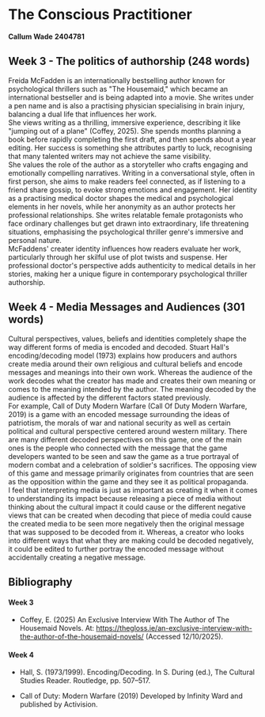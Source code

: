 # The Conscious Practitioner

**Callum Wade** **2404781** 

## Week 3 - The politics of authorship (248 words)
Freida McFadden is an internationally bestselling author known for psychological thrillers such as "The Housemaid," which became an international bestseller and is being adapted into a movie. She writes under a pen name and is also a practising physician specialising in brain injury, balancing a dual life that influences her work.
<br>
She views writing as a thrilling, immersive experience, describing it like "jumping out of a plane" (Coffey, 2025). She spends months planning a book before rapidly completing the first draft, and then spends about a year editing. Her success is something she attributes partly to luck, recognising that many talented writers may not achieve the same visibility.
<br>
She values the role of the author as a storyteller who crafts engaging and emotionally compelling narratives. Writing in a conversational style, often in first person, she aims to make readers feel connected, as if listening to a friend share gossip, to evoke strong emotions and engagement. Her identity as a practising medical doctor shapes the medical and psychological elements in her novels, while her anonymity as an author protects her professional relationships. She writes relatable female protagonists who face ordinary challenges but get drawn into extraordinary, life threatening situations, emphasising the psychological thriller genre's immersive and personal nature.
<br>
McFaddens' creater identity influences how readers evaluate her work, particularly through her skilful use of plot twists and suspense. Her professional doctor's perspective adds authenticity to medical details in her stories, making her a unique figure in contemporary psychological thriller authorship.

## Week 4 - Media Messages and Audiences (301 words)
Cultural perspectives, values, beliefs and identities completely shape the way different forms of media is encoded and decoded. Stuart Hall's encoding/decoding model (1973) explains how producers and authors create media around their own religious and cultural beliefs and encode messages and meanings into their own work. Whereas the audience of the work decodes what the creator has made and creates their own meaning or comes to the meaning intended by the author. The meaning decoded by the audience is affected by the different factors stated previously.
<br>
For example, Call of Duty Modern Warfare (Call Of Duty Modern Warfare, 2019) is a game with an encoded message surrounding the ideas of patriotism, the morals of war and national security as well as certain political and cultural perspective centered around western military. There are many different decoded perspectives on this game, one of the main ones is the people who connected with the message that the game developers wanted to be seen and saw the game as a true portrayal of modern combat and a celebration of soldier's sacrifices. The opposing view of this game and message primarily originates from countries that are seen as the opposition within the game and they see it as political propaganda. 
<br>
I feel that interpreting media is just as important as creating it when it comes to understanding its impact because releasing a piece of media without thinking about the cultural impact it could cause or the different negative views that can be created when decoding that piece of media could cause the created media to be seen more negatively then the original message that was supposed to be decoded from it. Whereas, a creator who looks into different ways that what they are making could be decoded negatively, it could be edited to further portray the encoded message without accidentally creating a negative message.

## Bibliography

#### Week 3
- Coffey, E. (2025) An Exclusive Interview With The Author of The Housemaid Novels. At: https://thegloss.ie/an-exclusive-interview-with-the-author-of-the-housemaid-novels/ (Accessed  12/10/2025).

#### Week 4
- Hall, S. (1973/1999). Encoding/Decoding. In S. During (ed.), The Cultural Studies Reader. Routledge, pp. 507–517.

- Call of Duty: Modern Warfare (2019) Developed by Infinity Ward and published by Activision.

